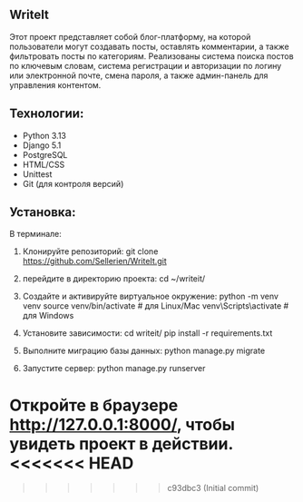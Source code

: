 ## WriteIt

Этот проект представляет собой блог-платформу, на которой пользователи могут создавать посты, оставлять комментарии, а также фильтровать посты по категориям. Реализованы система поиска постов по ключевым словам, система регистрации и авторизации по логину или электронной почте, смена пароля, а также админ-панель для управления контентом.

## Технологии:
- Python 3.13
- Django 5.1
- PostgreSQL
- HTML/CSS
- Unittest
- Git (для контроля версий)

## Установка:
В терминале:
1. Клонируйте репозиторий:
  git clone https://github.com/Sellerien/WriteIt.git

2. перейдите в директорию проекта: cd ~/writeit/

3. Создайте и активируйте виртуальное окружение:
  python -m venv venv 
  source venv/bin/activate  # для Linux/Mac
  venv\Scripts\activate     # для Windows

4. Установите зависимости:
  cd writeit/
  pip install -r requirements.txt

5. Выполните миграцию базы данных:
  python manage.py migrate

6. Запустите сервер:
  python manage.py runserver

Откройте в браузере http://127.0.0.1:8000/, чтобы увидеть проект в действии.
<<<<<<< HEAD
=======

>>>>>>> c93dbc3 (Initial commit)
